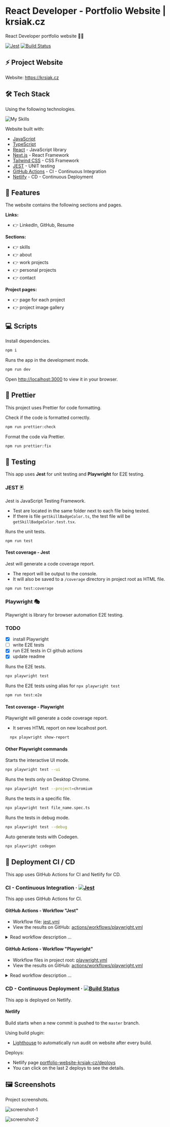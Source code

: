 # React Developer - Portfolio Website | krsiak.cz

React Developer portfolio website 👨‍💻

[![Jest](https://github.com/krsiakdaniel/portfolio-website-krsiak-cz/actions/workflows/jest.yml/badge.svg)](https://github.com/krsiakdaniel/portfolio-website-krsiak-cz/actions/workflows/jest.yml) [![Build Status](https://badges.netlify.com/api/portfolio-website-krsiak-cz.svg?branch=master)](https://app.netlify.com/sites/portfolio-website-krsiak-cz/deploys)

## ⚡ Project Website

Website: <https://krsiak.cz>

## 🛠️ Tech Stack

Using the following technologies.

![My Skills](https://skillicons.dev/icons?i=js,ts,react,next,tailwind,jest,githubactions,netlify)

Website built with:

- [JavaScript](https://developer.mozilla.org/en-US/docs/Web/javascript)
- [TypeScript](https://www.typescriptlang.org/)
- [React](https://react.dev/) - JavaScript library
- [Next.js](https://nextjs.org/) - React Framework
- [Tailwind CSS](https://tailwindcss.com/) - CSS Framework
- [JEST](https://jestjs.io/) - UNIT testing
- [GitHub Actions](https://github.com/krsiakdaniel/portfolio-website-krsiak-cz/actions) - CI - Continuous Integration
- [Netlify](https://www.netlify.com/) - CD - Continuous Deployment

## 📝 Features

The website contains the following sections and pages.

**Links:**

- 👉 LinkedIn, GitHub, Resume

**Sections:**

- 👉 skills
- 👉 about
- 👉 work projects
- 👉 personal projects
- 👉 contact

**Project pages:**

- 👉 page for each project
- 👉 project image gallery

## 💻 Scripts

Install dependencies.

```bash
npm i
```

Runs the app in the development mode.

```bash
npm run dev
```

Open [http://localhost:3000](http://localhost:3000) to view it in your browser.

## 💅 Prettier

This project uses Prettier for code formatting.

Check if the code is formatted correctly.

```bash
npm run prettier:check
```

Format the code via Prettier.

```bash
npm run prettier:fix
```

## 🐛 Testing

This app uses **Jest** for unit testing and **Playwright** for E2E testing.

### JEST 🃏

Jest is JavaScript Testing Framework.

- Test are located in the same folder next to each file being tested.
- If there is file `getSkillBadgeColor.ts`, the test file will be `getSkillBadgeColor.test.tsx`.

Runs the unit tests.

```bash
npm run test
```

#### Test coverage - Jest

Jest will generate a code coverage report.

- The report will be output to the console.
- It will also be saved to a `/coverage` directory in project root as HTML file.

```bash
npm run test:coverage
```

### Playwright 🎭

Playwright is library for browser automation E2E testing.

### TODO

- [x] install Playwright
- [ ] write E2E tests
- [x] run E2E tests in CI github actions
- [x] update readme

Runs the E2E tests.

```bash
npx playwright test
```

Runs the E2E tests using alias for `npx playwright test`

```bash
npm run test:e2e
```

#### Test coverage - Playwright

Playwright will generate a code coverage report.

- It serves HTML report on new localhost port.

```bash
  npx playwright show-report
```

#### Other Playwright commands

Starts the interactive UI mode.

```bash
npx playwright test --ui
```

Runs the tests only on Desktop Chrome.

```bash
npx playwright test --project=chromium
```

Runs the tests in a specific file.

```bash
npx playwright test file_name.spec.ts
```

Runs the tests in debug mode.

```bash
npx playwright test --debug
```

Auto generate tests with Codegen.

```bash
npx playwright codegen
```

## 🚀 Deployment CI / CD

This app uses GitHub Actions for CI and Netlify for CD.

### CI - Continuous Integration · [![Jest](https://github.com/krsiakdaniel/portfolio-website-krsiak-cz/actions/workflows/jest.yml/badge.svg)](https://github.com/krsiakdaniel/portfolio-website-krsiak-cz/actions/workflows/jest.yml)

This app uses GitHub Actions for CI.

#### GitHub Actions - Workflow "Jest"

- Workflow file: [jest.yml](.github/workflows/jest.yml)
- View the results on GitHub: [actions/workflows/playwright.yml](https://github.com/krsiakdaniel/portfolio-website-krsiak-cz/actions/workflows/playwright.yml)

<details>
<summary>Read workflow description ...</summary>

---

This GitHub Actions workflow is named **"Jest"**.

It is triggered in 2 scenarios:

1. When a push is made to the `master` branch.
2. When a pull request is opened against the `master` branch.

The workflow consists of a single job named `build`, which is executed on the latest version of Ubuntu.

The `build` job follows these steps:

1. Checkout the repository using the `actions/checkout@v3` action.
2. Setup Node.js environment using the `actions/setup-node@v3` action with Node.js version 18.
3. It installs the dependencies of your project using `npm ci`. This command is similar to `npm install`, but it's designed to be used in automated environments such as this one.
4. Run JEST tests using `npm test`.
5. Upload the test report as an artifact:
   - Using the `actions/upload-artifact@v3` action.
   - This step is always executed regardless of the success or failure of previous steps.
   - The artifact is named `jest-report`
   - It is located at path `jest-report/`
   - It is retained for 7 days.

</details>

#### GitHub Actions - Workflow "Playwright"

- Workflow files in project root: [playwright.yml](.github/workflows/playwright.yml)
- View the results on GitHub: [actions/workflows/playwright.yml](https://github.com/krsiakdaniel/portfolio-website-krsiak-cz/actions/workflows/playwright.yml)

<details>
<summary>Read workflow description ...</summary>

---

It is triggered in 2 scenarios:

1. When a push is made to the `master` branch.
2. When a pull request is opened against `master` branch.

The workflow consists of a single job named `test`, which is executed on the latest version of Ubuntu.

The `test` job follows these steps:

1. Checkout the repository using the `actions/checkout@v3` action.
2. Setup Node.js environment using the `actions/setup-node@v3` action with Node.js version 18.
3. It installs the dependencies of your project using `npm ci`. This command is similar to `npm install`, but it's designed to be used in automated environments such as this one.
4. Install Playwright browsers using `npx playwright install --with-deps`.
5. Run Playwright tests using `npx playwright test`.
6. Upload the test report as an artifact:
   - Using the `actions/upload-artifact@v3` action.
   - This step is always executed regardless of the success or failure of previous steps.
   - The artifact is named `playwright-report`
   - It is located at path `playwright-report/`
   - It is retained for 7 days.

</details>

### CD - Continuous Deployment · [![Build Status](https://badges.netlify.com/api/portfolio-website-krsiak-cz.svg?branch=master)](https://app.netlify.com/sites/portfolio-website-krsiak-cz/deploys)

This app is deployed on Netlify.

#### Netlify

Build starts when a new commit is pushed to the `master` branch.

Using build plugin:

- [Lighthouse](https://developer.chrome.com/docs/lighthouse/overview) to automatically run audit on website after every build.

Deploys:

- Netlify page [portfolio-website-krsiak-cz/deploys](https://app.netlify.com/sites/portfolio-website-krsiak-cz/deploys)
- You can click on the last 2 deploys to see the details.

## 🖼️ Screenshots

Project screenshots.

![screenshot-1](/screenshots/screenshot-1.png)

![screenshot-2](/screenshots/screenshot-2.png)

